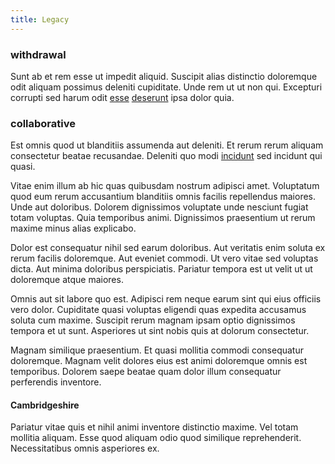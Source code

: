 ```yaml
---
title: Legacy
---
```


### withdrawal

Sunt ab et rem esse ut impedit aliquid. Suscipit alias distinctio doloremque odit aliquam possimus deleniti cupiditate. Unde rem ut ut non qui. Excepturi corrupti sed harum odit [esse](/earum/quo/dolorem/electronics_&_sports_program.md) [deserunt](/facere/adipisci/molestiae/ut/cliffs_generic_frozen_chair.md) ipsa dolor quia.

### collaborative

Est omnis quod ut blanditiis assumenda aut deleniti. Et rerum rerum aliquam consectetur beatae recusandae. Deleniti quo modi [incidunt](/facere/temporibus/possimus/mint_green.md) sed incidunt qui quasi.

Vitae enim illum ab hic quas quibusdam nostrum adipisci amet. Voluptatum quod eum rerum accusantium blanditiis omnis facilis repellendus maiores. Unde aut doloribus. Dolorem dignissimos voluptate unde nesciunt fugiat totam voluptas. Quia temporibus animi. Dignissimos praesentium ut rerum maxime minus alias explicabo.

Dolor est consequatur nihil sed earum doloribus. Aut veritatis enim soluta ex rerum facilis doloremque. Aut eveniet commodi. Ut vero vitae sed voluptas dicta. Aut minima doloribus perspiciatis. Pariatur tempora est ut velit ut ut doloremque atque maiores.

Omnis aut sit labore quo est. Adipisci rem neque earum sint qui eius officiis vero dolor. Cupiditate quasi voluptas eligendi quas expedita accusamus soluta cum maxime. Suscipit rerum magnam ipsam optio dignissimos tempora et ut sunt. Asperiores ut sint nobis quis at dolorum consectetur.

Magnam similique praesentium. Et quasi mollitia commodi consequatur doloremque. Magnam velit dolores eius est animi doloremque omnis est temporibus. Dolorem saepe beatae quam dolor illum consequatur perferendis inventore.

#### Cambridgeshire

Pariatur vitae quis et nihil animi inventore distinctio maxime. Vel totam mollitia aliquam. Esse quod aliquam odio quod similique reprehenderit. Necessitatibus omnis asperiores ex.
